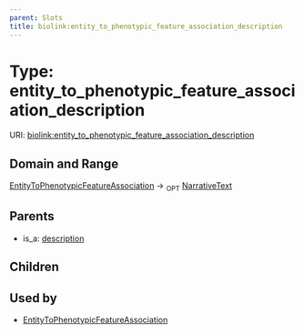 ```yaml
---
parent: Slots
title: biolink:entity_to_phenotypic_feature_association_description
---
```


# Type: entity_to_phenotypic_feature_association_description




URI: [biolink:entity_to_phenotypic_feature_association_description](https://w3id.org/biolink/vocab/entity_to_phenotypic_feature_association_description)

## Domain and Range

[EntityToPhenotypicFeatureAssociation](EntityToPhenotypicFeatureAssociation.md) ->  <sub>OPT</sub> [NarrativeText](types/NarrativeText.md)

## Parents

 *  is_a: [description](description.md)

## Children


## Used by

 * [EntityToPhenotypicFeatureAssociation](EntityToPhenotypicFeatureAssociation.md)
